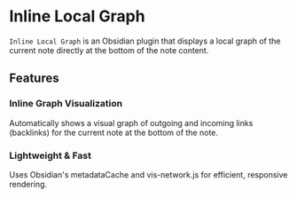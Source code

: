 # Inline Local Graph

`Inline Local Graph` is an Obsidian plugin that displays a local graph of the current note directly at the bottom of the note content.

## Features

### Inline Graph Visualization

Automatically shows a visual graph of outgoing and incoming links (backlinks) for the current note at the bottom of the note.

### Lightweight & Fast
  
Uses Obsidian's metadataCache and vis-network.js for efficient, responsive rendering.

